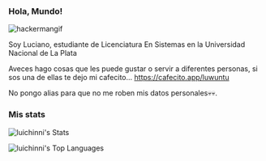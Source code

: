 ### Hola, Mundo!
![hackermangif](https://github.com/luichinni/luichinni/assets/98102676/76e117ca-1e97-40c7-9191-00fe541f93bf)

Soy Luciano, estudiante de Licenciatura En Sistemas en la Universidad Nacional de La Plata

Aveces hago cosas que les puede gustar o servir a diferentes personas, si sos una de ellas te dejo mi cafecito... https://cafecito.app/luwuntu

No pongo alias para que no me roben mis datos personales💀💀.
### Mis stats
![luichinni's Stats](https://github-readme-stats.vercel.app/api?username=luichinni&theme=blueberry&show_icons=true&hide_border=true&count_private=true)

![luichinni's Top Languages](https://github-readme-stats.vercel.app/api/top-langs/?username=luichinni&theme=blueberry&show_icons=true&hide_border=true&layout=compact)

